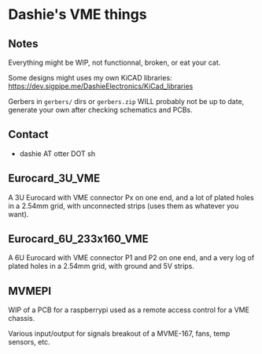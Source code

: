 # Dashie's VME things

## Notes
Everything might be WIP, not functionnal, broken, or eat your cat.

Some designs might uses my own KiCAD libraries: https://dev.sigpipe.me/DashieElectronics/KiCad_libraries

Gerbers in `gerbers/` dirs or `gerbers.zip` WILL probably not be up to date, generate your own after checking schematics and PCBs.

## Contact
- dashie AT otter DOT sh

## Eurocard_3U_VME
A 3U Eurocard with VME connector Px on one end, and a lot of plated holes in a 2.54mm grid, with unconnected strips (uses them as whatever you want).

## Eurocard_6U_233x160_VME
A 6U Eurocard with VME connector P1 and P2 on one end, and a very log of plated holes in a 2.54mm grid, with ground and 5V strips.

## MVMEPI
WIP of a PCB for a raspberrypi used as a remote access control for a VME chassis.

Various input/output for signals breakout of a MVME-167, fans, temp sensors, etc.

